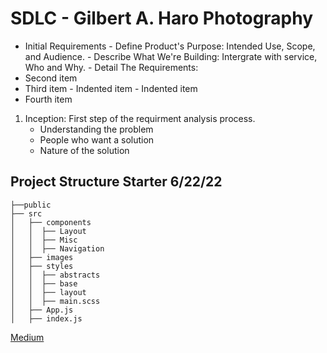 # SDLC - Gilbert A. Haro Photography

- Initial Requirements
      - Define Product's Purpose: Intended Use, Scope, and Audience.
      - Describe What We're Building: Intergrate with service, Who and Why.
      - Detail The Requirements:
- Second item
- Third item
      - Indented item
      - Indented item
- Fourth item

1. Inception: First step of the requirment analysis process.
      - Understanding the problem
      - People who want a solution
      - Nature of the solution
>
>
>
>
## Project Structure Starter 6/22/22

```text
├──public 
├── src
│   ├── components
│   │  ├── Layout
│   │  ├── Misc
│   │  ├── Navigation
│   ├── images
│   ├── styles
│   │  ├── abstracts
│   │  ├── base
│   │  ├── layout
│   │  ├── main.scss
│   ├── App.js
│   ├── index.js
```

[Medium](https://medium.com/@jilvanpinheiro/software-development-life-cycle-sdlc-phases-40d46afbe384)